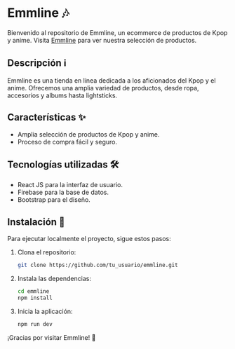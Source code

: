 # Emmline 🎶

Bienvenido al repositorio de Emmline, un ecommerce de productos de Kpop y anime. Visita [Emmline](https://emmline-ogr1mhuy4-emmys-projects-f83c4e01.vercel.app/) para ver nuestra selección de productos.

## Descripción ℹ️

Emmline es una tienda en línea dedicada a los aficionados del Kpop y el anime. Ofrecemos una amplia variedad de productos, desde ropa, accesorios y albums hasta lightsticks.

## Características ✨

- Amplia selección de productos de Kpop y anime.
- Proceso de compra fácil y seguro.

## Tecnologías utilizadas 🛠️

- React JS para la interfaz de usuario.
- Firebase para la base de datos.
- Bootstrap para el diseño.

## Instalación 🚀

Para ejecutar localmente el proyecto, sigue estos pasos:

1. Clona el repositorio:

   ```bash
   git clone https://github.com/tu_usuario/emmline.git
   ```

2. Instala las dependencias:

   ```bash
   cd emmline
   npm install
   ```

3. Inicia la aplicación:

   ```bash
   npm run dev
   ```

¡Gracias por visitar Emmline! 🌟

```

```
